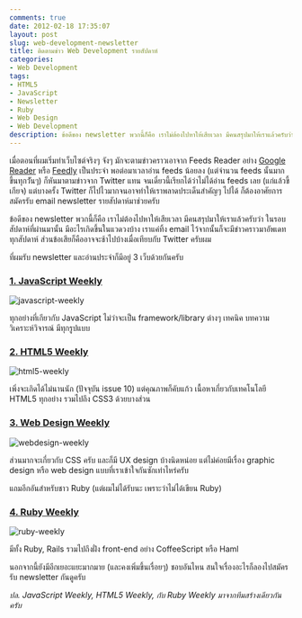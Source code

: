 ```yaml
---
comments: true
date: 2012-02-18 17:35:07
layout: post
slug: web-development-newsletter
title: ติดตามข่าว Web Development รายสัปดาห์
categories:
- Web Development
tags:
- HTML5
- JavaScript
- Newsletter
- Ruby
- Web Design
- Web Development
description: ข้อดีของ newsletter พวกนี้ก็คือ เราไม่ต้องไปหาให้เสียเวลา มีคนสรุปมาให้เราแล้วครับว่า ในรอบสัปดาห์ที่ผ่านมานั้น มีอะไรเกิดขึ้นในแวดวงบ้าง
---
```


เมื่อตอนที่ผมเริ่มทำเว็บไซต์จริงๆ จังๆ มักจะตามข่าวคราวเอาจาก Feeds Reader อย่าง [Google Reader](http://www.google.com/reader) หรือ [Feedly](http://www.feedly.com) เป็นประจำ พอต่อมาเวลาอ่าน feeds น้อยลง (แต่จำนวน feeds นั้นมากขึ้นทุกวัันๆ) ก็หันมาตามข่าวจาก Twitter แทน จนเดี๋ยวนี้เรียกได้ว่าไม่ได้อ่าน feeds เลย (แก่แล้วขี้เกียจ) แต่บางครั้ง Twitter ก็ไปไวมากจนอาจทำให้เราพลาดประเด็นสำคัญๆ ไปได้ ก็ต้องอาศัยการสมัครรับ email newsletter รายสัปดาห์มาช่วยครับ

ข้อดีของ newsletter พวกนี้ก็คือ เราไม่ต้องไปหาให้เสียเวลา มีคนสรุปมาให้เราแล้วครับว่า ในรอบสัปดาห์ที่ผ่านมานั้น มีอะไรเกิดขึ้นในแวดวงบ้าง เราแค่ทิ้ง email ไว้จากนั้นก็จะมีข่าวคราวมาอัพเดททุกสัปดาห์ ส่วนข้อเสียก็คืออาจจะช้าไปบ้างเมื่อเทียบกับ Twitter ครับผม

ที่ผมรับ newsletter และอ่านประจำก็มีอยู่ 3 เว็บด้วยกันครับ


### [1. JavaScript Weekly](http://javascriptweekly.com/)


![javascript-weekly](http://farm9.staticflickr.com/8097/8508115149_7dc8e58706_z.jpg)

ทุกอย่างที่เกียวกับ JavaScript ไม่ว่าจะเป็น framework/library ต่างๆ เทคนิค บทความวิเคราะห์วิจารณ์ มีทุกรูปแบบ


### [2. HTML5 Weekly](http://html5weekly.com/)


![html5-weekly](http://farm9.staticflickr.com/8367/8508115161_9610d1710b_z.jpg)

เพิ่งจะเกิดได้ไม่นานนัก (ปัจจุบัน issue 10) แต่คุณภาพก็คับแก้ว เนื้อหาเกี่ยวกับเทคโนโลยี HTML5 ทุกอย่าง รวมไปถึง CSS3 ด้วยบางส่วน


### [3. Web Design Weekly](http://web-design-weekly.com/)


![webdesign-weekly](http://farm9.staticflickr.com/8238/8509222690_3aed0ee904_z.jpg)

ส่วนมากจะเกี่ยวกับ CSS ครับ และก็มี UX design บ้างนิดหน่อย แต่ไม่ค่อยมีเรื่อง graphic design หรือ web design แบบที่เราเข้าใจกันซักเท่าไหร่ครับ

แถมอีกอันสำหรับชาว Ruby (แต่ผมไม่ได้รับนะ เพราะว่าไม่ได้เขียน Ruby)


### [4. Ruby Weekly](http://rubyweekly.com/)


![ruby-weekly](http://farm9.staticflickr.com/8520/8509222704_63582ac5f8_z.jpg)

มีทั้ง Ruby, Rails รวมไปถึงฝั่ง front-end อย่าง CoffeeScript หรือ Haml

นอกจากนี้ยังมีอีกเยอะแยะมากมาย (และคงเพิ่มขึ้นเรื่อยๆ) ชอบอันไหน สนใจเรื่องอะไรก็ลองไปสมัครรับ newsletter กันดูครับ

<i>ปล. JavaScript Weekly, HTML5 Weekly, กับ Ruby Weekly มาจากทีมสร้างเดียวกันครับ</i>
